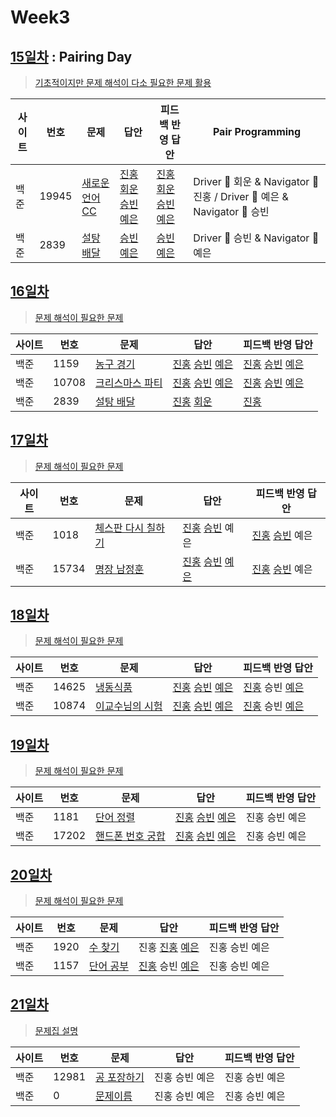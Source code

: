 # Week3

## [15일차](Day15) : Pairing Day

> [기초적이지만 문제 해석이 다소 필요한 문제 활용](https://www.acmicpc.net/group/workbook/view/9797/29016)

| 사이트 | 번호  | 문제                                                    | 답안                                                                      | 피드백 반영 답안  | Pair Programming                                                        |
| ------ | ----- | ------------------------------------------------------- | ------------------------------------------------------------------------- | ----------------- | ----------------------------------------------------------------------- |
| 백준   | 19945 | [새로운 언어 CC](https://www.acmicpc.net/problem/19945) | [진홍회운](Day15/bj19945_kjhjhw.java) [승빈예은](Day15/bj19945_wsblye.cs) | [진홍회운](Day15/bj19945_kjhjhw.java) [승빈예은](Day15/bj19945_wsblye.cs) | Driver 🚗 회운 & Navigator 🧭 진홍 / Driver 🚗 예은 & Navigator 🧭 승빈 |
| 백준   | 2839  | [설탕 배달](https://www.acmicpc.net/problem/2839)       | [승빈예은](Day15/bj2839_wsblye.java)                                      | [승빈예은](Day15/bj2839_wsblye_fb.java)          | Driver 🚗 승빈 & Navigator 🧭 예은                                      |

## [16일차](Day16)

> [문제 해석이 필요한 문제](https://www.acmicpc.net/group/workbook/view/9797/29056)

| 사이트 | 번호  | 문제                                                     | 답안                                                                                            | 피드백 반영 답안    |
| ------ | ----- | -------------------------------------------------------- | ----------------------------------------------------------------------------------------------- | ------------------- |
| 백준   | 1159  | [농구 경기](https://www.acmicpc.net/problem/1159)        | [진홍](Day16/bj1159_kjh.java) [승빈](Day16/bj1159_wsb.java) [예은](Day16/bj1159_lye.cs)     | [진홍](Day16/bj1159_kjh_fb.java) [승빈](Day16/bj1159_wsb_fb.java) [예은](Day16/bj1159_lye_fb.cs) |
| 백준   | 10708 | [크리스마스 파티](https://www.acmicpc.net/problem/10708) | [진홍](Day16/bj10708_kjh.java) [승빈](Day16/bj10708_wsb.java) [예은](Day16/bj10708_lye.cs) | [진홍](Day16/bj10708_kjh.java) [승빈](Day16/bj10708_wsb.java) [예은](Day16/bj10708_lye_fb.cs) |
| 백준   | 2839  | [설탕 배달](https://www.acmicpc.net/problem/2839)        | [진홍](Day16/bj2839_kjh.java) [회운](Day16/bj2839_jhw.java)                                     | [진홍](Day16/bj2839_kjh.java)           |

## [17일차](Day17)

> [문제 해석이 필요한 문제](https://www.acmicpc.net/group/workbook/view/9797/29147)

| 사이트 | 번호  | 문제                                                       | 답안                | 피드백 반영 답안    |
| ------ | ----- | ---------------------------------------------------------- | ------------------- | ------------------- |
| 백준   | 1018  | [체스판 다시 칠하기](https://www.acmicpc.net/problem/1018) | [진홍](Day17/bj1018_kjh.java) [승빈](Day17/bj1018_wsb.java) 예은 | [진홍](Day17/bj1018_kjh.java) [승빈](Day17/bj1018_wsb_fb.java) 예은 |
| 백준   | 15734 | [명장 남정훈](https://www.acmicpc.net/problem/15734)       | [진홍](Day17/bj15734_kjh.java) [승빈](Day17/bj15734_wsb.java) [예은](Day17/bj15734_lye.cs) | [진홍](Day17/bj15734_kjh.java) [승빈](Day17/bj15734_wsb_fb.java) 예은 |

## [18일차](Day18)

> [문제 해석이 필요한 문제](https://www.acmicpc.net/group/workbook/view/9797/29172)

| 사이트 | 번호 | 문제                 | 답안                | 피드백 반영 답안    |
| ------ | ---- | -------------------- | ------------------- | ------------------- |
| 백준   | 14625 | [냉동식품](https://www.acmicpc.net/problem/14625) | [진홍](Day18/bj14625_kjh.java) [승빈](Day18/bj14625_wsb.java) [예은](Day18/bj14625_lye.cs) | [진홍](Day18/bj14625_kjh_fb.java) 승빈 [예은](Day18/bj14625_lye_fb.cs) |
| 백준   | 10874    | [이교수님의 시험](https://www.acmicpc.net/problem/10874) | [진홍](Day18/bj10874_kjh.java) [승빈](Day18/bj10874_wsb.java) [예은](Day18/bj10874_lye.cs) | [진홍](Day18/bj10874_kjh_fb.java) 승빈 [예은](Day18/bj10874_lye_fb.cs) |

## [19일차](Day19)

> [문제 해석이 필요한 문제](https://www.acmicpc.net/group/workbook/view/9797/29220)

| 사이트 | 번호 | 문제                 | 답안                | 피드백 반영 답안    |
| ------ | ---- | -------------------- | ------------------- | ------------------- |
| 백준   | 1181    | [단어 정렬](https://www.acmicpc.net/problem/1181) | [진홍](Day19/bj1181_kjh.java) [승빈](Day19/bj1181_wsb.java) [예은](Day19/bj1181_lye.cs) | 진홍 승빈 예은 |
| 백준   | 17202    | [핸드폰 번호 궁합](https://www.acmicpc.net/problem/17202) | [진홍](Day19/bj17202_kjh.java) [승빈](Day19/bj17202_wsb.java) [예은](Day19/bj17202_lye.cs) | 진홍 승빈 예은 |

## [20일차](Day20)

> [문제 해석이 필요한 문제](문제집링크)

| 사이트 | 번호 | 문제                 | 답안                | 피드백 반영 답안    |
| ------ | ---- | -------------------- | ------------------- | ------------------- |
| 백준   | 1920    | [수 찾기](https://www.acmicpc.net/problem/1920) | 진홍 [진홍](Day20/bj1920_kjh.java) [예은](Day20/bj1920_lye.cs) | 진홍 승빈 예은 |
| 백준   | 1157    | [단어 공부](https://www.acmicpc.net/problem/1157) | [진홍](Day20/bj1157_kjh.java) 승빈 [예은](Day20/bj1157_lye.cs) | 진홍 승빈 예은 |

## [21일차](Day21)

> [문제집 설명](문제집링크)

| 사이트 | 번호 | 문제                 | 답안                | 피드백 반영 답안    |
| ------ | ---- | -------------------- | ------------------- | ------------------- |
| 백준   | 12981    | [공 포장하기](https://www.acmicpc.net/problem/12981) | 진홍 승빈 예은 | 진홍 승빈 예은 |
| 백준   | 0    | [문제이름](문제링크) | 진홍 승빈 예은 | 진홍 승빈 예은 |
